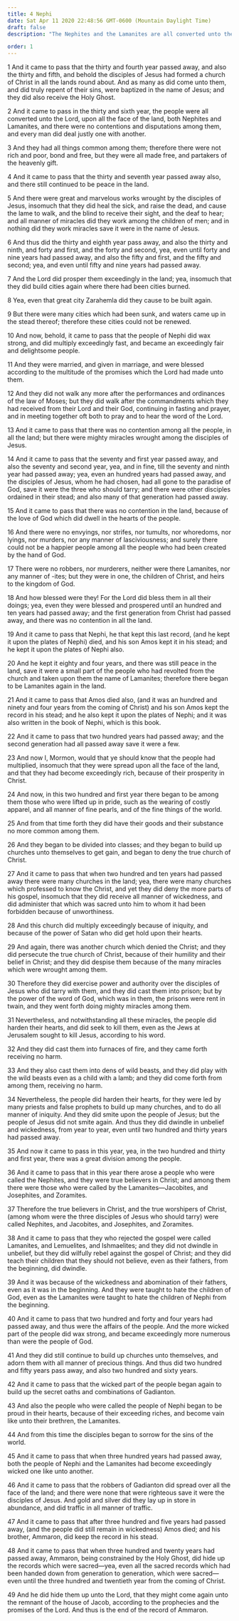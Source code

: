 ```yaml
---
title: 4 Nephi
date: Sat Apr 11 2020 22:48:56 GMT-0600 (Mountain Daylight Time)
draft: false
description: "The Nephites and the Lamanites are all converted unto the Lord—They have all things in common, work miracles, and prosper in the land—After two centuries, divisions, evils, false churches, and persecutions arise—After three hundred years, both the Nephites and the Lamanites are wicked—Ammaron hides up the sacred records. About A.D. 35–321."

order: 1
---
```

    
1 And it came to pass that the thirty and fourth year passed away, and also the thirty and fifth, and behold the disciples of Jesus had formed a church of Christ in all the lands round about. And as many as did come unto them, and did truly repent of their sins, were baptized in the name of Jesus; and they did also receive the Holy Ghost.

2 And it came to pass in the thirty and sixth year, the people were all converted unto the Lord, upon all the face of the land, both Nephites and Lamanites, and there were no contentions and disputations among them, and every man did deal justly one with another.

3 And they had all things common among them; therefore there were not rich and poor, bond and free, but they were all made free, and partakers of the heavenly gift.

4 And it came to pass that the thirty and seventh year passed away also, and there still continued to be peace in the land.

5 And there were great and marvelous works wrought by the disciples of Jesus, insomuch that they did heal the sick, and raise the dead, and cause the lame to walk, and the blind to receive their sight, and the deaf to hear; and all manner of miracles did they work among the children of men; and in nothing did they work miracles save it were in the name of Jesus.

6 And thus did the thirty and eighth year pass away, and also the thirty and ninth, and forty and first, and the forty and second, yea, even until forty and nine years had passed away, and also the fifty and first, and the fifty and second; yea, and even until fifty and nine years had passed away.

7 And the Lord did prosper them exceedingly in the land; yea, insomuch that they did build cities again where there had been cities burned.

8 Yea, even that great city Zarahemla did they cause to be built again.

9 But there were many cities which had been sunk, and waters came up in the stead thereof; therefore these cities could not be renewed.

10 And now, behold, it came to pass that the people of Nephi did wax strong, and did multiply exceedingly fast, and became an exceedingly fair and delightsome people.

11 And they were married, and given in marriage, and were blessed according to the multitude of the promises which the Lord had made unto them.

12 And they did not walk any more after the performances and ordinances of the law of Moses; but they did walk after the commandments which they had received from their Lord and their God, continuing in fasting and prayer, and in meeting together oft both to pray and to hear the word of the Lord.

13 And it came to pass that there was no contention among all the people, in all the land; but there were mighty miracles wrought among the disciples of Jesus.

14 And it came to pass that the seventy and first year passed away, and also the seventy and second year, yea, and in fine, till the seventy and ninth year had passed away; yea, even an hundred years had passed away, and the disciples of Jesus, whom he had chosen, had all gone to the paradise of God, save it were the three who should tarry; and there were other disciples ordained in their stead; and also many of that generation had passed away.

15 And it came to pass that there was no contention in the land, because of the love of God which did dwell in the hearts of the people.

16 And there were no envyings, nor strifes, nor tumults, nor whoredoms, nor lyings, nor murders, nor any manner of lasciviousness; and surely there could not be a happier people among all the people who had been created by the hand of God.

17 There were no robbers, nor murderers, neither were there Lamanites, nor any manner of -ites; but they were in one, the children of Christ, and heirs to the kingdom of God.

18 And how blessed were they! For the Lord did bless them in all their doings; yea, even they were blessed and prospered until an hundred and ten years had passed away; and the first generation from Christ had passed away, and there was no contention in all the land.

19 And it came to pass that Nephi, he that kept this last record, (and he kept it upon the plates of Nephi) died, and his son Amos kept it in his stead; and he kept it upon the plates of Nephi also.

20 And he kept it eighty and four years, and there was still peace in the land, save it were a small part of the people who had revolted from the church and taken upon them the name of Lamanites; therefore there began to be Lamanites again in the land.

21 And it came to pass that Amos died also, (and it was an hundred and ninety and four years from the coming of Christ) and his son Amos kept the record in his stead; and he also kept it upon the plates of Nephi; and it was also written in the book of Nephi, which is this book.

22 And it came to pass that two hundred years had passed away; and the second generation had all passed away save it were a few.

23 And now I, Mormon, would that ye should know that the people had multiplied, insomuch that they were spread upon all the face of the land, and that they had become exceedingly rich, because of their prosperity in Christ.

24 And now, in this two hundred and first year there began to be among them those who were lifted up in pride, such as the wearing of costly apparel, and all manner of fine pearls, and of the fine things of the world.

25 And from that time forth they did have their goods and their substance no more common among them.

26 And they began to be divided into classes; and they began to build up churches unto themselves to get gain, and began to deny the true church of Christ.

27 And it came to pass that when two hundred and ten years had passed away there were many churches in the land; yea, there were many churches which professed to know the Christ, and yet they did deny the more parts of his gospel, insomuch that they did receive all manner of wickedness, and did administer that which was sacred unto him to whom it had been forbidden because of unworthiness.

28 And this church did multiply exceedingly because of iniquity, and because of the power of Satan who did get hold upon their hearts.

29 And again, there was another church which denied the Christ; and they did persecute the true church of Christ, because of their humility and their belief in Christ; and they did despise them because of the many miracles which were wrought among them.

30 Therefore they did exercise power and authority over the disciples of Jesus who did tarry with them, and they did cast them into prison; but by the power of the word of God, which was in them, the prisons were rent in twain, and they went forth doing mighty miracles among them.

31 Nevertheless, and notwithstanding all these miracles, the people did harden their hearts, and did seek to kill them, even as the Jews at Jerusalem sought to kill Jesus, according to his word.

32 And they did cast them into furnaces of fire, and they came forth receiving no harm.

33 And they also cast them into dens of wild beasts, and they did play with the wild beasts even as a child with a lamb; and they did come forth from among them, receiving no harm.

34 Nevertheless, the people did harden their hearts, for they were led by many priests and false prophets to build up many churches, and to do all manner of iniquity. And they did smite upon the people of Jesus; but the people of Jesus did not smite again. And thus they did dwindle in unbelief and wickedness, from year to year, even until two hundred and thirty years had passed away.

35 And now it came to pass in this year, yea, in the two hundred and thirty and first year, there was a great division among the people.

36 And it came to pass that in this year there arose a people who were called the Nephites, and they were true believers in Christ; and among them there were those who were called by the Lamanites—Jacobites, and Josephites, and Zoramites.

37 Therefore the true believers in Christ, and the true worshipers of Christ, (among whom were the three disciples of Jesus who should tarry) were called Nephites, and Jacobites, and Josephites, and Zoramites.

38 And it came to pass that they who rejected the gospel were called Lamanites, and Lemuelites, and Ishmaelites; and they did not dwindle in unbelief, but they did wilfully rebel against the gospel of Christ; and they did teach their children that they should not believe, even as their fathers, from the beginning, did dwindle.

39 And it was because of the wickedness and abomination of their fathers, even as it was in the beginning. And they were taught to hate the children of God, even as the Lamanites were taught to hate the children of Nephi from the beginning.

40 And it came to pass that two hundred and forty and four years had passed away, and thus were the affairs of the people. And the more wicked part of the people did wax strong, and became exceedingly more numerous than were the people of God.

41 And they did still continue to build up churches unto themselves, and adorn them with all manner of precious things. And thus did two hundred and fifty years pass away, and also two hundred and sixty years.

42 And it came to pass that the wicked part of the people began again to build up the secret oaths and combinations of Gadianton.

43 And also the people who were called the people of Nephi began to be proud in their hearts, because of their exceeding riches, and become vain like unto their brethren, the Lamanites.

44 And from this time the disciples began to sorrow for the sins of the world.

45 And it came to pass that when three hundred years had passed away, both the people of Nephi and the Lamanites had become exceedingly wicked one like unto another.

46 And it came to pass that the robbers of Gadianton did spread over all the face of the land; and there were none that were righteous save it were the disciples of Jesus. And gold and silver did they lay up in store in abundance, and did traffic in all manner of traffic.

47 And it came to pass that after three hundred and five years had passed away, (and the people did still remain in wickedness) Amos died; and his brother, Ammaron, did keep the record in his stead.

48 And it came to pass that when three hundred and twenty years had passed away, Ammaron, being constrained by the Holy Ghost, did hide up the records which were sacred—yea, even all the sacred records which had been handed down from generation to generation, which were sacred—even until the three hundred and twentieth year from the coming of Christ.

49 And he did hide them up unto the Lord, that they might come again unto the remnant of the house of Jacob, according to the prophecies and the promises of the Lord. And thus is the end of the record of Ammaron.

